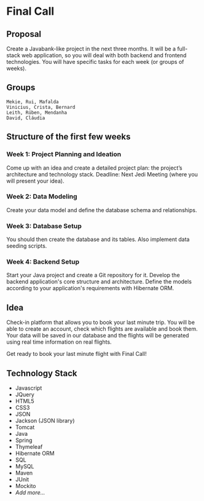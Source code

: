# Final Call

## Proposal

Create a Javabank-like project in the next three months. It will be a full-stack web application, so you will deal with both backend and frontend technologies. You will have specific tasks for each week (or groups of weeks).

## Groups

    Mekie, Rui, Mafalda
    Vinicius, Crista, Bernard
    Leith, Rúben, Mendanha
    David, Cláudia

## Structure of the first few weeks

### Week 1: Project Planning and Ideation
Come up with an idea and create a detailed project plan: the project’s architecture and technology stack. Deadline: Next Jedi Meeting (where you will present your idea).

### Week 2: Data Modeling
Create your data model and define the database schema and relationships.

### Week 3: Database Setup
You should then create the database and its tables. Also implement data seeding scripts.

### Week 4: Backend Setup
Start your Java project and create a Git repository for it. Develop the backend application's core structure and architecture. Define the models according to your application's requirements with Hibernate ORM.

## Idea

Check-in platform that allows you to book your last minute trip. 
You will be able to create an account, check which flights are available and book them.
Your data will be saved in our database and the flights will be generated using real time information on real flights.

Get ready to book your last minute flight with Final Call!

## Technology Stack

- Javascript
- JQuery
- HTML5
- CSS3
- JSON
- Jackson (JSON library)
- Tomcat
- Java
- Spring
- Thymeleaf
- Hibernate ORM
- SQL
- MySQL
- Maven
- JUnit
- Mockito
- _Add more..._
